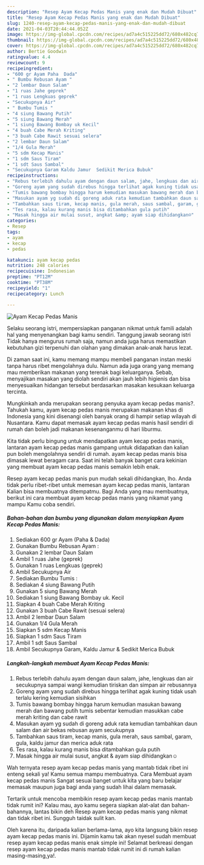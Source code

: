 ```yaml
---
description: "Resep Ayam Kecap Pedas Manis yang enak dan Mudah Dibuat"
title: "Resep Ayam Kecap Pedas Manis yang enak dan Mudah Dibuat"
slug: 1240-resep-ayam-kecap-pedas-manis-yang-enak-dan-mudah-dibuat
date: 2021-04-03T20:44:44.052Z
image: https://img-global.cpcdn.com/recipes/ad7a4c515225dd72/680x482cq70/ayam-kecap-pedas-manis-foto-resep-utama.jpg
thumbnail: https://img-global.cpcdn.com/recipes/ad7a4c515225dd72/680x482cq70/ayam-kecap-pedas-manis-foto-resep-utama.jpg
cover: https://img-global.cpcdn.com/recipes/ad7a4c515225dd72/680x482cq70/ayam-kecap-pedas-manis-foto-resep-utama.jpg
author: Bertie Goodwin
ratingvalue: 4.4
reviewcount: 9
recipeingredient:
- "600 gr Ayam Paha  Dada"
- " Bumbu Rebusan Ayam "
- "2 lembar Daun Salam"
- "1 ruas Jahe geprek"
- "1 ruas Lengkuas geprek"
- "Secukupnya Air"
- " Bumbu Tumis "
- "4 siung Bawang Putih"
- "5 siung Bawang Merah"
- "1 siung Bawang Bombay uk Kecil"
- "4 buah Cabe Merah Kriting"
- "3 buah Cabe Rawit sesuai selera"
- "2 lembar Daun Salam"
- "1/4 Gula Merah"
- "5 sdm Kecap Manis"
- "1 sdm Saus Tiram"
- "1 sdt Saus Sambal"
- "Secukupnya Garam Kaldu Jamur  Sedikit Merica Bubuk"
recipeinstructions:
- "Rebus terlebih dahulu ayam dengan daun salam, jahe, lengkuas dan air secukupnya sampai wangi kemudian tiriskan dan simpan air rebusannya"
- "Goreng ayam yang sudah direbus hingga terlihat agak kuning tidak usah terlalu kering kemudian sisihkan"
- "Tumis bawang bombay hingga harum kemudian masukan bawang merah dan bawang putih tumis sebentar kemudian masukkan cabe merah kriting dan cabe rawit"
- "Masukan ayam yg sudah di goreng aduk rata kemudian tambahkan daun salam dan air bekas rebusan ayam secukupnya"
- "Tambahkan saus tiram, kecap manis, gula merah, saus sambal, garam, gula, kaldu jamur dan merica aduk rata"
- "Tes rasa, kalau kurang manis bisa ditambahkan gula putih"
- "Masak hingga air mulai susut, angkat &amp; ayam siap dihidangkan☺️"
categories:
- Resep
tags:
- ayam
- kecap
- pedas

katakunci: ayam kecap pedas 
nutrition: 248 calories
recipecuisine: Indonesian
preptime: "PT12M"
cooktime: "PT38M"
recipeyield: "1"
recipecategory: Lunch

---
```



![Ayam Kecap Pedas Manis](https://img-global.cpcdn.com/recipes/ad7a4c515225dd72/680x482cq70/ayam-kecap-pedas-manis-foto-resep-utama.jpg)

Selaku seorang istri, mempersiapkan panganan nikmat untuk famili adalah hal yang menyenangkan bagi kamu sendiri. Tanggung jawab seorang istri Tidak hanya mengurus rumah saja, namun anda juga harus memastikan kebutuhan gizi terpenuhi dan olahan yang dimakan anak-anak harus lezat.

Di zaman  saat ini, kamu memang mampu membeli panganan instan meski tanpa harus ribet mengolahnya dulu. Namun ada juga orang yang memang mau memberikan makanan yang terenak bagi keluarganya. Sebab, menyajikan masakan yang diolah sendiri akan jauh lebih higienis dan bisa menyesuaikan hidangan tersebut berdasarkan masakan kesukaan keluarga tercinta. 



Mungkinkah anda merupakan seorang penyuka ayam kecap pedas manis?. Tahukah kamu, ayam kecap pedas manis merupakan makanan khas di Indonesia yang kini disenangi oleh banyak orang di hampir setiap wilayah di Nusantara. Kamu dapat memasak ayam kecap pedas manis hasil sendiri di rumah dan boleh jadi makanan kesenanganmu di hari liburmu.

Kita tidak perlu bingung untuk mendapatkan ayam kecap pedas manis, lantaran ayam kecap pedas manis gampang untuk didapatkan dan kalian pun boleh mengolahnya sendiri di rumah. ayam kecap pedas manis bisa dimasak lewat beragam cara. Saat ini telah banyak banget cara kekinian yang membuat ayam kecap pedas manis semakin lebih enak.

Resep ayam kecap pedas manis pun mudah sekali dihidangkan, lho. Anda tidak perlu ribet-ribet untuk memesan ayam kecap pedas manis, lantaran Kalian bisa membuatnya ditempatmu. Bagi Anda yang mau membuatnya, berikut ini cara membuat ayam kecap pedas manis yang nikamat yang mampu Kamu coba sendiri.

<!--inarticleads1-->

##### Bahan-bahan dan bumbu yang digunakan dalam menyiapkan Ayam Kecap Pedas Manis:

1. Sediakan 600 gr Ayam (Paha &amp; Dada)
1. Gunakan  Bumbu Rebusan Ayam :
1. Gunakan 2 lembar Daun Salam
1. Ambil 1 ruas Jahe (geprek)
1. Gunakan 1 ruas Lengkuas (geprek)
1. Ambil Secukupnya Air
1. Sediakan  Bumbu Tumis :
1. Sediakan 4 siung Bawang Putih
1. Gunakan 5 siung Bawang Merah
1. Sediakan 1 siung Bawang Bombay uk. Kecil
1. Siapkan 4 buah Cabe Merah Kriting
1. Gunakan 3 buah Cabe Rawit (sesuai selera)
1. Ambil 2 lembar Daun Salam
1. Gunakan 1/4 Gula Merah
1. Siapkan 5 sdm Kecap Manis
1. Siapkan 1 sdm Saus Tiram
1. Ambil 1 sdt Saus Sambal
1. Ambil Secukupnya Garam, Kaldu Jamur &amp; Sedikit Merica Bubuk




<!--inarticleads2-->

##### Langkah-langkah membuat Ayam Kecap Pedas Manis:

1. Rebus terlebih dahulu ayam dengan daun salam, jahe, lengkuas dan air secukupnya sampai wangi kemudian tiriskan dan simpan air rebusannya
1. Goreng ayam yang sudah direbus hingga terlihat agak kuning tidak usah terlalu kering kemudian sisihkan
1. Tumis bawang bombay hingga harum kemudian masukan bawang merah dan bawang putih tumis sebentar kemudian masukkan cabe merah kriting dan cabe rawit
1. Masukan ayam yg sudah di goreng aduk rata kemudian tambahkan daun salam dan air bekas rebusan ayam secukupnya
1. Tambahkan saus tiram, kecap manis, gula merah, saus sambal, garam, gula, kaldu jamur dan merica aduk rata
1. Tes rasa, kalau kurang manis bisa ditambahkan gula putih
1. Masak hingga air mulai susut, angkat &amp; ayam siap dihidangkan☺️




Wah ternyata resep ayam kecap pedas manis yang mantab tidak ribet ini enteng sekali ya! Kamu semua mampu membuatnya. Cara Membuat ayam kecap pedas manis Sangat sesuai banget untuk kita yang baru belajar memasak maupun juga bagi anda yang sudah lihai dalam memasak.

Tertarik untuk mencoba membikin resep ayam kecap pedas manis mantab tidak rumit ini? Kalau mau, ayo kamu segera siapkan alat-alat dan bahan-bahannya, lantas bikin deh Resep ayam kecap pedas manis yang nikmat dan tidak ribet ini. Sungguh taidak sulit kan. 

Oleh karena itu, daripada kalian berlama-lama, ayo kita langsung bikin resep ayam kecap pedas manis ini. Dijamin kamu tak akan nyesel sudah membuat resep ayam kecap pedas manis enak simple ini! Selamat berkreasi dengan resep ayam kecap pedas manis mantab tidak rumit ini di rumah kalian masing-masing,ya!.


